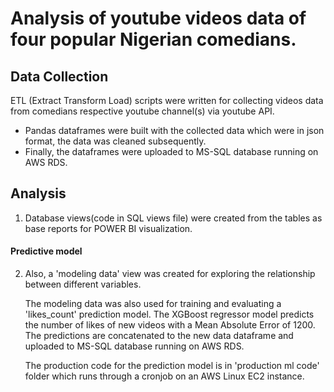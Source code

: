 # Analysis of youtube videos data of four popular Nigerian comedians.



## Data Collection
   ETL (Extract Transform Load) scripts were written for collecting videos data from comedians respective youtube 
   channel(s) via youtube API.
   - Pandas dataframes were built with the collected data which were in json format, the data was cleaned subsequently.
   - Finally, the dataframes were uploaded to MS-SQL database running on AWS RDS.




## Analysis
   1. Database views(code in SQL views file) were created from the tables as base reports for POWER BI visualization.
  
   #### Predictive model
   2. Also, a 'modeling data' view was created for exploring the relationship between different variables.

      The modeling data was also used for training and evaluating a 'likes_count' prediction model.
      The XGBoost regressor model predicts the number of likes of new videos with a Mean Absolute Error of 1200. The predictions
      are concatenated to the new data dataframe and uploaded to MS-SQL database running on AWS RDS.

      The production code for the prediction model is in 'production ml code' folder which runs through a 
      cronjob on an AWS Linux EC2 instance. 

